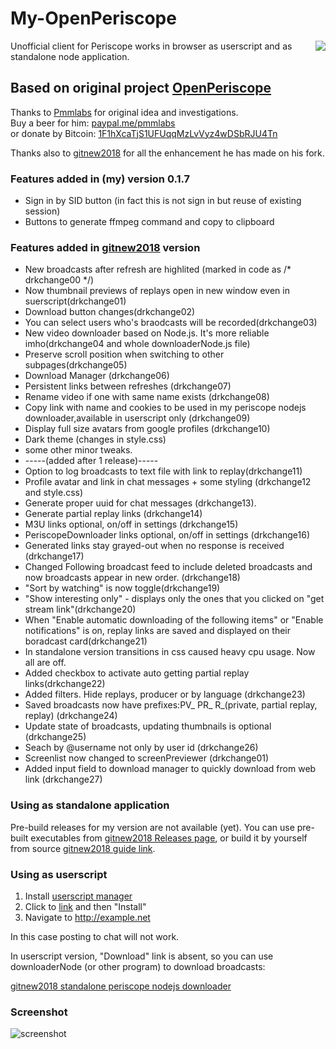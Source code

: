 # My-OpenPeriscope

<img align="right" src="https://raw.githubusercontent.com/Pmmlabs/OpenPeriscope/master/images/openperiscope.png">

Unofficial client for Periscope works in browser as userscript and as standalone node application.

## Based on original project [OpenPeriscope](https://github.com/Pmmlabs/OpenPeriscope)

Thanks to [Pmmlabs](https://github.com/Pmmlabs) for original idea and investigations.<br>
Buy a beer for him: [paypal.me/pmmlabs](https://paypal.me/pmmlabs)<br>
or donate by Bitcoin: [1F1hXcaTjS1UFUqqMzLvVyz4wDSbRJU4Tn](bitcoin:1F1hXcaTjS1UFUqqMzLvVyz4wDSbRJU4Tn) 

Thanks also to [gitnew2018](https://github.com/gitnew2018) for all the enhancement he has made on his fork.

### Features added in (my) version 0.1.7

* Sign in by SID button (in fact this is not sign in but reuse of existing session)
* Buttons to generate ffmpeg command and copy to clipboard


### Features added in [gitnew2018](https://github.com/gitnew2018/My-OpenPeriscope) version

* New broadcasts after refresh are highlited (marked in code as /* drkchange00 */)
* Now thumbnail previews of replays open in new window even in suerscript(drkchange01)
* Download button changes(drkchange02)
* You can select users who's braodcasts will be recorded(drkchange03)
* New video downloader based on Node.js. It's more reliable imho(drkchange04 and whole downloaderNode.js file)
* Preserve scroll position when switching to other subpages(drkchange05)
* Download Manager (drkchange06)
* Persistent links between refreshes (drkchange07)
* Rename video if one with same name exists (drkchange08)
* Copy link with name and cookies to be used in my periscope nodejs downloader,available in userscript only (drkchange09)
* Display full size avatars from google profiles (drkchange10)
* Dark theme (changes in style.css)
* some other minor tweaks.
* -----(added after 1 release)-----
* Option to log broadcasts to text file with link to replay(drkchange11)
* Profile avatar and link in chat messages + some styling (drkchange12 and style.css)
* Generate proper uuid for chat messages (drkchange13).
* Generate partial replay links (drkchange14)
* M3U links optional, on/off in settings (drkchange15)
* PeriscopeDownloader links optional, on/off in settings (drkchange16)
* Generated links stay grayed-out when no response is received (drkchange17)
* Changed Following broadcast feed to include deleted broadcasts and now broadcasts appear in new order. (drkchange18)
* "Sort by watching" is now toggle(drkchange19)
* "Show interesting only" - displays only the ones that you clicked on "get stream link"(drkchange20)
* When "Enable automatic downloading of the following items" or "Enable notifications" is on, replay links are saved and displayed on their boradcast card(drkchange21)
* In standalone version transitions in css caused heavy cpu usage. Now all are off.
* Added checkbox to activate auto getting partial replay links(drkchange22)
* Added filters. Hide replays, producer or by language (drkchange23)
* Saved broadcasts now have prefixes:PV_ PR_ R_(private, partial replay, replay) (drkchange24)
* Update state of broadcasts, updating thumbnails is optional (drkchange25)
* Seach by @username not only by user id (drkchange26)
* Screenlist now changed to screenPreviewer (drkchange01)
* Added input field to download manager to quickly download from web link (drkchange27)

### Using as standalone application

Pre-build releases for my version are not available (yet). You can use pre-built executables from [gitnew2018 Releases page](https://github.com/gitnew2018/My-OpenPeriscope/releases), or build it by yourself from source [gitnew2018 guide link](https://github.com/gitnew2018/My-OpenPeriscope/wiki).

### Using as userscript

1. Install [userscript manager](https://greasyfork.org/help/installing-user-scripts)
1. Click to [link](https://raw.githubusercontent.com/kewalsk/My-OpenPeriscope/master/Periscope_Web_Client.user.js) and then "Install"
1. Navigate to http://example.net

In this case posting to chat will not work.

In userscript version, "Download" link is absent, so you can use downloaderNode (or other program) to download broadcasts:

[gitnew2018 standalone periscope nodejs downloader](https://github.com/gitnew2018/nodejs_peri_downloader)

### Screenshot

![screenshot](https://user-images.githubusercontent.com/37026885/37880128-0360d5be-3084-11e8-8f32-77ae48a4896a.png)

